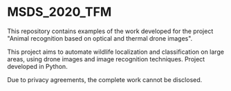 # MSDS_2020_TFM

This repository contains examples of the work developed for the project "Animal recognition based on optical and thermal drone images".

This project aims to automate wildlife localization and classification on large areas, using drone images and image recognition techniques. Project developed in Python.

Due to privacy agreements, the complete work cannot be disclosed.

